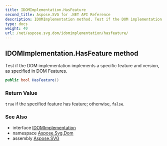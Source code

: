 ```yaml
---
title: IDOMImplementation.HasFeature
second_title: Aspose.SVG for .NET API Reference
description: IDOMImplementation method. Test if the DOM implementation implements a specific feature and version as specified in DOM Features
type: docs
weight: 40
url: /net/aspose.svg.dom/idomimplementation/hasfeature/
---
```

## IDOMImplementation.HasFeature method

Test if the DOM implementation implements a specific feature and version, as specified in DOM Features.

```csharp
public bool HasFeature()
```

### Return Value

`true` if the specified feature has feature; otherwise, `false`.

### See Also

* interface [IDOMImplementation](../)
* namespace [Aspose.Svg.Dom](../../idomimplementation/)
* assembly [Aspose.SVG](../../../)
